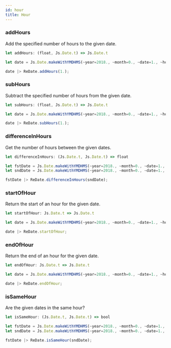 ```yaml
---
id: hour
title: Hour
---
```


### addHours

Add the specified number of hours to the given date.

```js
let addHours: (float, Js.Date.t) => Js.Date.t
```

```js
let date = Js.Date.makeWithYMDHMS(~year=2018., ~month=0., ~date=1., ~hours=19., ~minutes=30., ~seconds=0., ());

date |> ReDate.addHours(1.);
```

### subHours

Subtract the specified number of hours from the given date.

```js
let subHours: (float, Js.Date.t) => Js.Date.t
```

```js
let date = Js.Date.makeWithYMDHMS(~year=2018., ~month=0., ~date=1., ~hours=19., ~minutes=30., ~seconds=0., ());

date |> ReDate.subHours(1.);
```

### differenceInHours

Get the number of hours between the given dates.

```js
let differenceInHours: (Js.Date.t, Js.Date.t) => float
```

```js
let fstDate = Js.Date.makeWithYMDHMS(~year=2018., ~month=0., ~date=1., ~hours=19., ~minutes=40., ~seconds=15., ());
let sndDate = Js.Date.makeWithYMDHMS(~year=2018., ~month=0., ~date=1., ~hours=10., ~minutes=30., ~seconds=0., ());

fstDate |> ReDate.differenceInHours(sndDate);
```

### startOfHour

Return the start of an hour for the given date.

```js
let startOfHour: Js.Date.t => Js.Date.t
```

```js
let date = Js.Date.makeWithYMDHMS(~year=2018., ~month=0., ~date=1., ~hours=16., ~minutes=50., ~seconds=10., ());

date |> ReDate.startOfHour;
```

### endOfHour

Return the end of an hour for the given date.

```js
let endOfHour: Js.Date.t => Js.Date.t
```

```js
let date = Js.Date.makeWithYMDHMS(~year=2018., ~month=0., ~date=1., ~hours=16., ~minutes=50., ~seconds=10., ());

date |> ReDate.endOfHour;
```

### isSameHour

Are the given dates in the same hour?

```js
let isSameHour: (Js.Date.t, Js.Date.t) => bool
```

```js
let fstDate = Js.Date.makeWithYMDHMS(~year=2018., ~month=0., ~date=1., ~hours=16., ~minutes=50., ~seconds=10., ());
let sndDate = Js.Date.makeWithYMDHMS(~year=2018., ~month=0., ~date=1., ~hours=16., ~minutes=0., ~seconds=0., ());

fstDate |> ReDate.isSameHour(sndDate);
```
